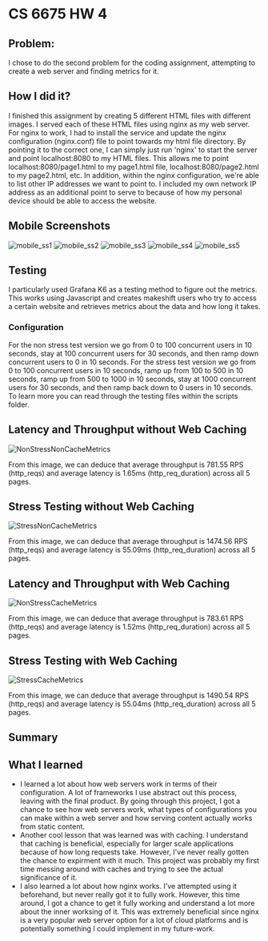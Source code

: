 # CS 6675 HW 4

## Problem:

I chose to do the second problem for the coding assignment, attempting to create a web server and finding metrics for it.

## How I did it?

I finished this assignment by creating 5 different HTML files with different images. I served each of these HTML files using nginx as my web server. For nginx to work, I had to install the service and update the nginx configuration (nginx.conf) file to point towards my html file directory. By pointing it to the correct one, I can simply just run 'nginx' to start the server and point localhost:8080 to my HTML files. This allows me to point localhost:8080/page1.html to my page1.html file, localhost:8080/page2.html to my page2.html, etc. In addition, within the nginx configuration, we're able to list other IP addresses we want to point to. I included my own network IP address as an additional point to serve to because of how my personal device should be able to access the website.

## Mobile Screenshots

![mobile_ss1](https://github.com/user-attachments/assets/17e6aff7-c7b9-43f1-a7e4-d5844bdf8713)
![mobile_ss2](https://github.com/user-attachments/assets/12823221-ffec-4d79-b9b0-d640682fa130)
![mobile_ss3](https://github.com/user-attachments/assets/b44e87d9-a889-4b5c-9ff5-49c80d1c9936)
![mobile_ss4](https://github.com/user-attachments/assets/72aebbac-fa9b-4606-b987-6ba9c39fe847)
![mobile_ss5](https://github.com/user-attachments/assets/8e5198bf-efb5-4223-8763-143763a72974)

## Testing

I particularly used Grafana K6 as a testing method to figure out the metrics. This works using Javascript and creates makeshift users who try to access a certain website and retrieves metrics about the data and how long it takes.

### Configuration

For the non stress test version we go from 0 to 100 concurrent users in 10 seconds, stay at 100 concurrent users for 30 seconds, and then ramp down concurrent users to 0 in 10 seconds. For the stress test version we go from 0 to 100 concurrent users in 10 seconds, ramp up from 100 to 500 in 10 seconds, ramp up from 500 to 1000 in 10 seconds, stay at 1000 concurrent users for 30 seconds, and then ramp back down to 0 users in 10 seconds. To learn more you can read through the testing files within the scripts folder.

## Latency and Throughput without Web Caching

![NonStressNonCacheMetrics](https://github.com/user-attachments/assets/6349031d-86a9-409d-b2b9-b5af5edf6c3b)

From this image, we can deduce that average throughput is 781.55 RPS (http_reqs) and average latency is 1.65ms (http_req_duration) across all 5 pages.

## Stress Testing without Web Caching

![StressNonCacheMetrics](https://github.com/user-attachments/assets/c1ae7581-2be5-4e75-b09f-a27a75be30e3)

From this image, we can deduce that average throughput is 1474.56 RPS (http_reqs) and average latency is 55.09ms (http_req_duration) across all 5 pages.

## Latency and Throughput with Web Caching

![NonStressCacheMetrics](https://github.com/user-attachments/assets/4ef22bef-2448-40b6-9579-729142d54c41)

From this image, we can deduce that average throughput is 783.61 RPS (http_reqs) and average latency is 1.52ms (http_req_duration) across all 5 pages.

## Stress Testing with Web Caching

![StressCacheMetrics](https://github.com/user-attachments/assets/8142deec-9f1a-4d40-a603-c2184a6ed9eb)

From this image, we can deduce that average throughput is 1490.54 RPS (http_reqs) and average latency is 55.04ms (http_req_duration) across all 5 pages.

## Summary

## What I learned

- I learned a lot about how web servers work in terms of their configuration. A lot of frameworks I use abstract out this process, leaving with the final product. By going through this project, I got a chance to see how web servers work, what types of configurations you can make within a web server and how serving content actually works from static content.
- Another cool lesson that was learned was with caching. I understand that caching is beneficial, especially for larger scale applications because of how long requests take. However, I've never really gotten the chance to expirment with it much. This project was probably my first time messing around with caches and trying to see the actual significance of it.
- I also learned a lot about how nginx works. I've attempted using it beforehand, but never really got it to fully work. However, this time around, I got a chance to get it fully working and understand a lot more about the inner worksing of it. This was extremely beneficial since nginx is a very popular web server option for a lot of cloud platforms and is potentially something I could implement in my future-work.

